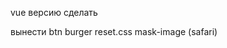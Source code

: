vue версию сделать 



вынести 
  btn burger
  reset.css
  mask-image (safari)

<!-- <svg class="banner__title-mask" viewBox="0 0 1145 513" xmlns="http://www.w3.org/2000/svg" version="1.1">
  <clipPath id="mars" clipPathUnits="objectBoundingBox" transform="scale(0.000873362445415 0.00194931773879)"> 
    <path d="M221.124 6.20596H330.558V506.884H256.171V147.826L201.812 506.884H127.425L68.7744 152.833V506.884H0.10997V6.20596H109.544L167.48 361.688L221.124 6.20596Z" fill="white"/>
    <path d="M552.298 506.884L538.708 416.047H442.149L428.559 506.884H356.318L436.427 6.20596H551.583L631.691 506.884H552.298ZM527.979 348.098L490.071 94.8976L452.162 348.098H527.979Z" fill="white"/>
    <path d="M773.474 6.20596C812.574 6.20596 841.9 16.6964 861.45 37.6772C881 58.658 890.776 89.414 890.776 129.945V195.033C890.776 235.564 881 266.32 861.45 287.301C841.9 308.282 812.574 318.772 773.474 318.772H736.281V506.884H657.602V6.20596H773.474ZM736.281 247.247H773.474C786.348 247.247 795.885 243.671 802.084 236.518C808.76 229.366 812.098 217.206 812.098 200.04V124.938C812.098 107.772 808.76 95.6128 802.084 88.4603C795.885 81.3077 786.348 77.7315 773.474 77.7315H736.281V247.247Z" fill="white"/>
    <path d="M1144.66 386.722C1144.66 427.253 1134.64 458.485 1114.62 480.42C1094.59 501.878 1065.5 512.606 1027.36 512.606C989.209 512.606 960.122 501.878 940.095 480.42C920.067 458.485 910.054 427.253 910.054 386.722V126.369C910.054 85.8377 920.067 54.8433 940.095 33.3856C960.122 11.4512 989.209 0.483948 1027.36 0.483948C1065.5 0.483948 1094.59 11.4512 1114.62 33.3856C1134.64 54.8433 1144.66 85.8377 1144.66 126.369V175.006H1070.27V121.362C1070.27 88.4603 1056.68 72.0094 1029.5 72.0094C1002.32 72.0094 988.732 88.4603 988.732 121.362V391.728C988.732 424.153 1002.32 440.366 1029.5 440.366C1056.68 440.366 1070.27 424.153 1070.27 391.728V320.203H1144.66V386.722Z" fill="white"/>
  </clipPath>
</svg> -->
